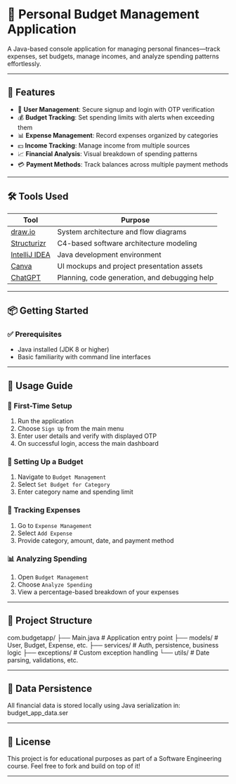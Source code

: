 # 💸 Personal Budget Management Application

A Java-based console application for managing personal finances—track expenses, set budgets, manage incomes, and analyze spending patterns effortlessly.

---

## 🚀 Features

- 👤 **User Management**: Secure signup and login with OTP verification  
- 💰 **Budget Tracking**: Set spending limits with alerts when exceeding them  
- 📊 **Expense Management**: Record expenses organized by categories  
- 💵 **Income Tracking**: Manage income from multiple sources  
- 📈 **Financial Analysis**: Visual breakdown of spending patterns  
- 💳 **Payment Methods**: Track balances across multiple payment methods  

---

## 🛠 Tools Used

| Tool         | Purpose                                         |
|--------------|--------------------------------------------------|
| [draw.io](https://draw.io)     | System architecture and flow diagrams        |
| [Structurizr](https://structurizr.com) | C4-based software architecture modeling      |
| [IntelliJ IDEA](https://www.jetbrains.com/idea/) | Java development environment                   |
| [Canva](https://canva.com)     | UI mockups and project presentation assets  |
| [ChatGPT](https://chat.openai.com) | Planning, code generation, and debugging help |

---

## 📦 Getting Started

### ✅ Prerequisites

- Java installed (JDK 8 or higher)
- Basic familiarity with command line interfaces

---

## 🧭 Usage Guide

### 🔐 First-Time Setup

1. Run the application
2. Choose `Sign Up` from the main menu
3. Enter user details and verify with displayed OTP
4. On successful login, access the main dashboard

### 📌 Setting Up a Budget

1. Navigate to `Budget Management`
2. Select `Set Budget for Category`
3. Enter category name and spending limit

### 🧾 Tracking Expenses

1. Go to `Expense Management`
2. Select `Add Expense`
3. Provide category, amount, date, and payment method

### 📊 Analyzing Spending

1. Open `Budget Management`
2. Choose `Analyze Spending`
3. View a percentage-based breakdown of your expenses

---

## 🧱 Project Structure
com.budgetapp/
├── Main.java # Application entry point
├── models/ # User, Budget, Expense, etc.
├── services/ # Auth, persistence, business logic
├── exceptions/ # Custom exception handling
└── utils/ # Date parsing, validations, etc.

---

## 💾 Data Persistence

All financial data is stored locally using Java serialization in:
budget_app_data.ser

---

## 📃 License

This project is for educational purposes as part of a Software Engineering course. Feel free to fork and build on top of it!

---
